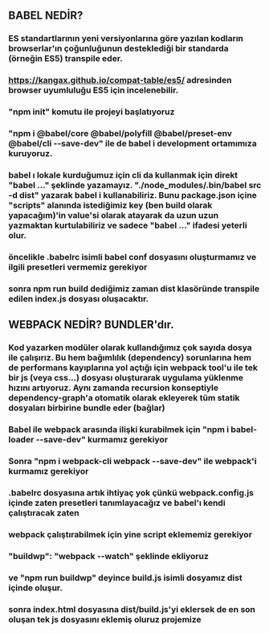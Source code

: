 ## BABEL NEDİR? 

### ES standartlarının yeni versiyonlarına göre yazılan kodların browserlar'ın çoğunluğunun desteklediği bir standarda (örneğin ES5) transpile eder.
### https://kangax.github.io/compat-table/es5/ adresinden browser uyumluluğu ES5 için incelenebilir.
### "npm init" komutu ile projeyi başlatıyoruz
### "npm i @babel/core @babel/polyfill @babel/preset-env @babel/cli --save-dev" ile de babel i development ortamımıza kuruyoruz.
### babel ı lokale kurduğumuz için cli da kullanmak için direkt "babel ..." şeklinde yazamayız. "./node_modules/.bin/babel src -d dist" yazarak babel i kullanabiliriz. Bunu package.json içine "scripts" alanında istediğimiz key (ben build olarak yapacağım)'in value'si olarak atayarak da uzun uzun yazmaktan kurtulabiliriz ve sadece "babel ..." ifadesi yeterli olur.
### öncelikle .babelrc isimli babel conf dosyasını oluşturmamız ve ilgili presetleri vermemiz gerekiyor
### sonra npm run build dediğimiz zaman dist klasöründe transpile edilen index.js dosyası oluşacaktır.

####

## WEBPACK NEDİR? BUNDLER'dır.
### Kod yazarken modüler olarak kullandığımız çok sayıda dosya ile çalışırız. Bu hem bağımlılık (dependency) sorunlarına hem de performans kayıplarına yol açtığı için webpack tool'u ile tek bir js (veya css...) dosyası oluşturarak uygulama yüklenme hızını artıyoruz. Aynı zamanda recursion konseptiyle dependency-graph'a otomatik olarak ekleyerek tüm statik dosyaları birbirine bundle eder (bağlar)

### Babel ile webpack arasında ilişki kurabilmek için "npm i babel-loader --save-dev" kurmamız gerekiyor
### Sonra "npm i webpack-cli webpack --save-dev" ile webpack'i kurmamız gerekiyor
### .babelrc dosyasına artık ihtiyaç yok çünkü webpack.config.js içinde zaten presetleri tanımlayacağız ve babel'ı kendi çalıştıracak zaten
### webpack çalıştırabilmek için yine script eklememiz gerekiyor
### "buildwp": "webpack --watch" şeklinde ekliyoruz
### ve "npm run buildwp" deyince build.js isimli dosyamız dist içinde oluşur.
### sonra index.html dosyasına dist/build.js'yi eklersek de en son oluşan tek js dosyasını eklemiş oluruz projemize